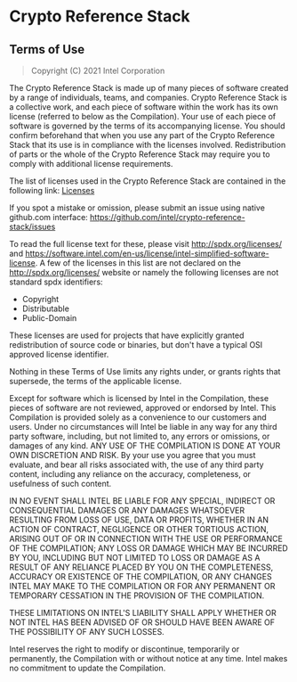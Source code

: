 # Crypto Reference Stack

## Terms of Use

> Copyright (C) 2021 Intel Corporation

The Crypto Reference Stack is made up of many pieces of software created by a
range of individuals, teams, and companies. Crypto Reference Stack is a
collective work, and each piece of software within the work has its own
license (referred to below as the Compilation). Your use of each piece of
software is governed by the terms of its accompanying license. You should
confirm beforehand that when you use any part of the Crypto Reference Stack
that its use is in compliance with the licenses involved.  Redistribution of
parts or the whole of the Crypto Reference Stack may require you to comply
with additional license requirements.

The list of licenses used in the Crypto Reference Stack are contained in the
following link:
[Licenses](https://github.com/intel/crypto-reference-stack/tree/main/nginx/centos8/licenses)

If you spot a mistake or omission, please submit an issue using native
github.com interface: https://github.com/intel/crypto-reference-stack/issues

To read the full license text for these, please visit http://spdx.org/licenses/
and https://software.intel.com/en-us/license/intel-simplified-software-license.
A few of the licenses in this list are not declared on the
http://spdx.org/licenses/ website or namely the following licenses are not
standard spdx identifiers:

- Copyright
- Distributable
- Public-Domain

These licenses are used for projects that have explicitly granted
redistribution of source code or binaries, but don't have a typical
OSI approved license identifier.

Nothing in these Terms of Use limits any rights under, or grants rights that
supersede, the terms of the applicable license.

Except for software which is licensed by Intel in the Compilation, these
pieces of software are not reviewed, approved or endorsed by Intel. This
Compilation is provided solely as a convenience to our customers and users.
Under no circumstances will Intel be liable in any way for any third party
software, including, but not limited to, any errors or omissions, or damages
of any kind. ANY USE OF THE COMPILATION IS DONE AT YOUR OWN DISCRETION AND
RISK.  By your use you agree that you must evaluate, and bear all risks
associated with, the use of any third party content, including any reliance
on the accuracy, completeness, or usefulness of such content.

IN NO EVENT SHALL INTEL BE LIABLE FOR ANY SPECIAL, INDIRECT OR CONSEQUENTIAL
DAMAGES OR ANY DAMAGES WHATSOEVER RESULTING FROM LOSS OF USE, DATA OR PROFITS,
WHETHER IN AN ACTION OF CONTRACT, NEGLIGENCE OR OTHER TORTIOUS ACTION,
ARISING OUT OF OR IN CONNECTION WITH THE USE OR PERFORMANCE OF THE COMPILATION;
ANY LOSS OR DAMAGE WHICH MAY BE INCURRED BY YOU, INCLUDING BUT NOT LIMITED TO
LOSS OR DAMAGE AS A RESULT OF ANY RELIANCE PLACED BY YOU ON THE COMPLETENESS,
ACCURACY OR EXISTENCE OF THE COMPILATION, OR ANY CHANGES INTEL MAY MAKE TO THE
COMPILATION OR FOR ANY PERMANENT OR TEMPORARY CESSATION IN THE PROVISION OF
THE COMPILATION.

THESE LIMITATIONS ON INTEL'S LIABILITY SHALL APPLY WHETHER OR NOT INTEL HAS
BEEN ADVISED OF OR SHOULD HAVE BEEN AWARE OF THE POSSIBILITY OF ANY SUCH
LOSSES.

Intel reserves the right to modify or discontinue, temporarily or permanently,
the Compilation with or without notice at any time. Intel makes no commitment
to update the Compilation.
